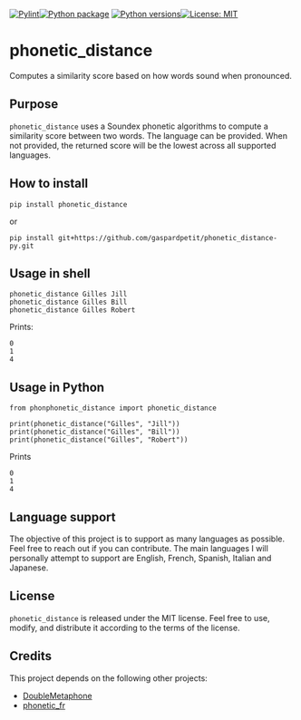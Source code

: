 [![Pylint](https://github.com/gaspardpetit/phonetic_distance-py/actions/workflows/pylint.yml/badge.svg)](https://github.com/gaspardpetit/phonetic_distance-py/actions/workflows/pylint.yml)[![Python package](https://github.com/gaspardpetit/phonetic_distance-py/actions/workflows/python-package.yml/badge.svg)](https://github.com/gaspardpetit/phonetic_distance-py/actions/workflows/python-package.yml)
[![Python versions](https://img.shields.io/pypi/pyversions/phonetic_distance.svg)](https://pypi.org/project/phonetic_distance/)[![License: MIT](https://img.shields.io/badge/License-MIT-yellow.svg)](https://opensource.org/licenses/MIT)

# phonetic_distance
Computes a similarity score based on how words sound when pronounced.

## Purpose
`phonetic_distance` uses a Soundex phonetic algorithms to compute a similarity score between two words. The language can be provided. When not provided, the returned score will be the lowest across all supported languages.

## How to install
```{bash}
pip install phonetic_distance
```
or

```{bash}
pip install git+https://github.com/gaspardpetit/phonetic_distance-py.git
```

## Usage in shell
```{bash}
phonetic_distance Gilles Jill
phonetic_distance Gilles Bill
phonetic_distance Gilles Robert
```

Prints:
```{bash}
0
1
4
```

## Usage in Python
```{py}
from phonphonetic_distance import phonetic_distance

print(phonetic_distance("Gilles", "Jill"))
print(phonetic_distance("Gilles", "Bill"))
print(phonetic_distance("Gilles", "Robert"))
```

Prints

```
0
1
4
```

## Language support
The objective of this project is to support as many languages as possible. Feel free to reach out if you can contribute. The main languages I will personally attempt to support are English, French, Spanish, Italian and Japanese.

## License

`phonetic_distance` is released under the MIT license. Feel free to use, modify, and distribute it according to the terms of the license.

## Credits

This project depends on the following other projects:
- [DoubleMetaphone](https://pypi.org/project/DoubleMetaphone/)
- [phonetic_fr](https://github.com/gaspardpetit/phonetic_fr-py)

